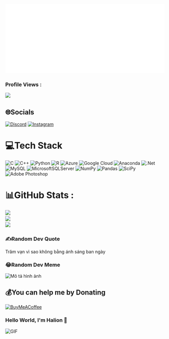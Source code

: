 
<img src="https://github.com/reeveng/reeveng/blob/master/svg.svg" alt="Hey "/>


 ### Profile Views :<br>
<img src="https://profile-counter.glitch.me/tranvuhiephus/count.svg" />


## 🌐Socials
[![Discord](https://img.shields.io/badge/Discord-%237289DA.svg?logo=discord&logoColor=white)](htttps://discord.gg/https://discord.gg/4F75tzj7) 
[![Instagram](https://img.shields.io/badge/Instagram-%23E4405F.svg?logo=Instagram&logoColor=white)](https://instagram.com/hiephalion) 

# 💻Tech Stack
![C](https://img.shields.io/badge/c-%2300599C.svg?style=flat&logo=c&logoColor=white)
![C++](https://img.shields.io/badge/c++-%2300599C.svg?style=flat&logo=c%2B%2B&logoColor=white) 
![Python](https://img.shields.io/badge/python-3670A0?style=flat&logo=python&logoColor=ffdd54) 
![R](https://img.shields.io/badge/r-%23276DC3.svg?style=flat&logo=r&logoColor=white) 
![Azure](https://img.shields.io/badge/azure-%230072C6.svg?style=flat&logo=azure-devops&logoColor=white) 
![Google Cloud](https://img.shields.io/badge/Google%20Cloud-%234285F4.svg?style=flat&logo=google-cloud&logoColor=white) 
![Anaconda](https://img.shields.io/badge/Anaconda-%2344A833.svg?style=flat&logo=anaconda&logoColor=white)
![.Net](https://img.shields.io/badge/.NET-5C2D91?style=flat&logo=.net&logoColor=white) 
![MySQL](https://img.shields.io/badge/mysql-%2300f.svg?style=flat&logo=mysql&logoColor=white)
![MicrosoftSQLServer](https://img.shields.io/badge/Microsoft%20SQL%20Sever-CC2927?style=flat&logo=microsoft%20sql%20server&logoColor=white) 
![NumPy](https://img.shields.io/badge/numpy-%23013243.svg?style=flat&logo=numpy&logoColor=white)
![Pandas](https://img.shields.io/badge/pandas-%23150458.svg?style=flat&logo=pandas&logoColor=white)
![SciPy](https://img.shields.io/badge/SciPy-%230C55A5.svg?style=flat&logo=scipy&logoColor=%white) 
![Adobe Photoshop](https://img.shields.io/badge/adobephotoshop-%2331A8FF.svg?style=flat&logo=adobephotoshop&logoColor=white)
# 📊GitHub Stats :
![](https://github-readme-stats.vercel.app/api?username=tranvuhiephus&theme=swift&hide_border=true&include_all_commits=true&count_private=false)<br/>
![](https://github-readme-streak-stats.herokuapp.com/?user=tranvuhiephus&theme=swift&hide_border=true)<br/>
![](https://github-readme-stats.vercel.app/api/top-langs/?username=tranvuhiephus&theme=swift&hide_border=true&include_all_commits=true&count_private=false&layout=compact)

### ✍️Random Dev Quote
Trăm vạn vì sao không bằng ánh sáng ban ngày
### 😂Random Dev Meme
<img src="https://s.memehay.com/files/posts/20201016/phai-biet-cui-dau-truoc-dua-ngu-moi-la-quan-tu-tu-ma-y-1031cb0a687695ee15053530bee10671.jpg" alt="Mô tả hình ảnh" width="500">


  ## 💰You can help me by Donating
  [![BuyMeACoffee](https://img.shields.io/badge/Buy%20Me%20a%20Coffee-ffdd00?style=for-the-badge&logo=buy-me-a-coffee&logoColor=black)](https://buymeacoffee.com/hiephalion) 

  <!-- Proudly created with GPRM ( https://gprm.itsvg.in ) -->
  
### Hello World, I'm Halion :purple_heart:
<img alt="GIF" src="https://media.giphy.com/media/Cmr1OMJ2FN0B2/giphy.gif" width = 100/>

